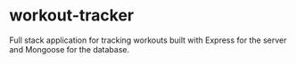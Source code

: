 # workout-tracker
Full stack application for tracking workouts built with Express for the server and Mongoose for the database.
